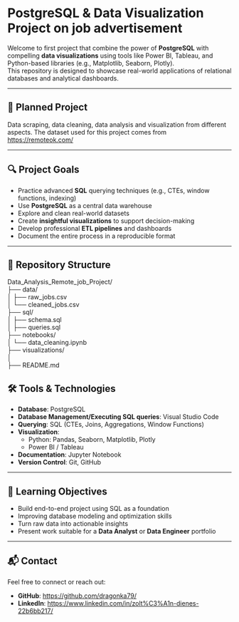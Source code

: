 # PostgreSQL & Data Visualization Project on job advertisement

Welcome to first project that combine the power of **PostgreSQL** with compelling **data visualizations** using tools like Power BI, Tableau, and Python-based libraries (e.g., Matplotlib, Seaborn, Plotly).  
This repository is designed to showcase real-world applications of relational databases and analytical dashboards.


---


## 📌 Planned Project

Data scraping, data cleaning, data analysis and visualization from different aspects.
The dataset used for this project comes from https://remoteok.com/

---
## 🔍 Project Goals

- Practice advanced **SQL** querying techniques (e.g., CTEs, window functions, indexing)
- Use **PostgreSQL** as a central data warehouse
- Explore and clean real-world datasets
- Create **insightful visualizations** to support decision-making
- Develop professional **ETL pipelines** and dashboards
- Document the entire process in a reproducible format

---

## 📁 Repository Structure

Data_Analysis_Remote_job_Project/  
├── data/  
│   ├── raw_jobs.csv  
│   └── cleaned_jobs.csv  
├── sql/  
│   ├── schema.sql  
│   ├── queries.sql  
├── notebooks/  
│   └── data_cleaning.ipynb  
├── visualizations/  
│     
├── README.md  


## 🛠️ Tools & Technologies

- **Database**: PostgreSQL
- **Database Management/Executing SQL queries**: Visual Studio Code
- **Querying**: SQL (CTEs, Joins, Aggregations, Window Functions)
- **Visualization**:
  - Python: Pandas, Seaborn, Matplotlib, Plotly
  - Power BI / Tableau
- **Documentation**: Jupyter Notebook
- **Version Control**: Git, GitHub

---


## 🧠 Learning Objectives

- Build end-to-end project using SQL as a foundation
- Improving database modeling and optimization skills
- Turn raw data into actionable insights
- Present work suitable for a **Data Analyst** or **Data Engineer** portfolio

---

## 📬 Contact

Feel free to connect or reach out:

- **GitHub**: https://github.com/dragonka79/
- **LinkedIn**: https://www.linkedin.com/in/zolt%C3%A1n-dienes-22b6bb217/
